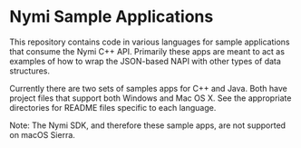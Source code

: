 # Nymi Sample Applications

This repository contains code in various languages for sample applications that consume the Nymi C++ API.  Primarily these apps are meant to act as examples of how to wrap the JSON-based NAPI with other types of data structures.

Currently there are two sets of samples apps for C++ and Java.  Both have project files that support both Windows and Mac OS X.  See the appropriate directories for README files specific to each language.

Note: The Nymi SDK, and therefore these sample apps, are not supported on macOS Sierra.






